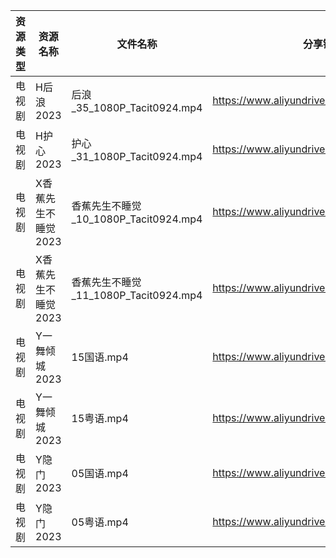 | 资源类型 | 资源名称         | 文件名称                           | 分享链接                                      | 更新时间       |
| ---- | ------------ | ------------------------------ | ----------------------------------------- | ---------- |
| 电视剧  | H后浪2023      | 后浪_35_1080P_Tacit0924.mp4      | https://www.aliyundrive.com/s/Ez3GKYEjsy9 | 2023-06-03 |
| 电视剧  | H护心2023      | 护心_31_1080P_Tacit0924.mp4      | https://www.aliyundrive.com/s/9HkxgS4UCNB | 2023-06-03 |
| 电视剧  | X香蕉先生不睡觉2023 | 香蕉先生不睡觉_10_1080P_Tacit0924.mp4 | https://www.aliyundrive.com/s/sDMpNaeEsz3 | 2023-06-03 |
| 电视剧  | X香蕉先生不睡觉2023 | 香蕉先生不睡觉_11_1080P_Tacit0924.mp4 | https://www.aliyundrive.com/s/sDMpNaeEsz3 | 2023-06-03 |
| 电视剧  | Y一舞倾城2023    | 15国语.mp4                       | https://www.aliyundrive.com/s/rJHcZFVa1Tf | 2023-06-03 |
| 电视剧  | Y一舞倾城2023    | 15粤语.mp4                       | https://www.aliyundrive.com/s/rJHcZFVa1Tf | 2023-06-03 |
| 电视剧  | Y隐门2023      | 05国语.mp4                       | https://www.aliyundrive.com/s/3hQ1KUe4HeE | 2023-06-03 |
| 电视剧  | Y隐门2023      | 05粤语.mp4                       | https://www.aliyundrive.com/s/3hQ1KUe4HeE | 2023-06-03 |
